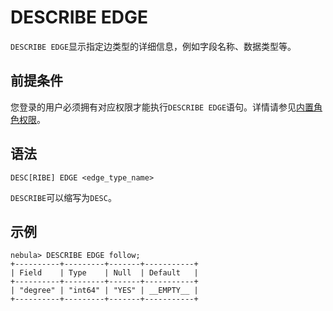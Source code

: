 # DESCRIBE EDGE

`DESCRIBE EDGE`显示指定边类型的详细信息，例如字段名称、数据类型等。

## 前提条件

您登录的用户必须拥有对应权限才能执行`DESCRIBE EDGE`语句。详情请参见[内置角色权限](../../7.data-security/1.authentication/3.role-list.md)。

## 语法

```ngql
DESC[RIBE] EDGE <edge_type_name>
```

`DESCRIBE`可以缩写为`DESC`。

## 示例

```ngql
nebula> DESCRIBE EDGE follow;
+----------+---------+-------+-----------+
| Field    | Type    | Null  | Default   |
+----------+---------+-------+-----------+
| "degree" | "int64" | "YES" | __EMPTY__ |
+----------+---------+-------+-----------+
```
